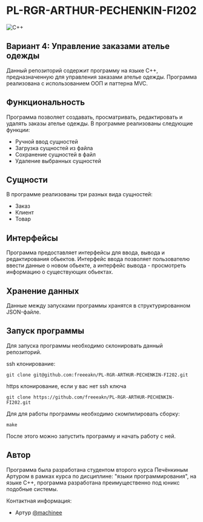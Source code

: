 # PL-RGR-ARTHUR-PECHENKIN-FI202

![C++](https://img.shields.io/badge/c++-%2300599C.svg?style=for-the-badge&logo=c%2B%2B&logoColor=white) 

## Вариант 4: Управление заказами ателье одежды

Данный репозиторий содержит программу на языке C++, предназначенную для управления заказами ателье одежды. Программа реализована с использованием ООП и паттерна MVC.

## Функциональность

Программа позволяет создавать, просматривать, редактировать и удалять заказы ателье одежды. В программе реализованы следующие функции:

- Ручной ввод сущностей
- Загрузка сущностей из файла
- Сохранение сущностей в файл
- Удаление выбранных сущностей

## Сущности

В программе реализованы три разных вида сущностей:

- Заказ
- Клиент
- Товар

## Интерфейсы

Программа предоставляет интерфейсы для ввода, вывода и редактирования обьектов. Интерфейс ввода позволяет пользователю ввести данные о новом обьекте, а интерфейс вывода - просмотреть информацию о существующих обьектах.

## Хранение данных

Данные между запусками программы хранятся в структурированном JSON-файле.

## Запуск программы

Для запуска программы необходимо склонировать данный репозиторий.

ssh клонирование:

    git clone git@github.com:freeeakn/PL-RGR-ARTHUR-PECHENKIN-FI202.git

https клонирование, если у вас нет ssh ключа

    git clone https://github.com/freeeakn/PL-RGR-ARTHUR-PECHENKIN-FI202.git

Для для работы программы необходимо скомпилировать сборку:

    make

После этого можно запустить программу и начать работу с ней.

## Автор

Программа была разработана студентом второго курса Печёнкиным Артуром в рамках курса по дисциплине: "языки программирования", на языке C++, программа разработана преимущественно под юникс подобные системы.

Контактная информация:

- Артур [@machinee](https://github.com/freeeakn)
